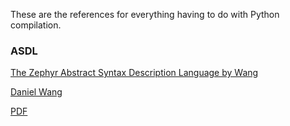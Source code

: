 
These are the references for everything having to do with Python compilation.

### ASDL

[The Zephyr Abstract Syntax Description Language by Wang](https://www.cs.princeton.edu/~appel/papers/asdl97.pdf)

[Daniel Wang](https://www.linkedin.com/in/daniel-wang-94b75a67/)

[PDF](https://github.com/stormasm/pdf/blob/main/cs/asdl97.pdf)
